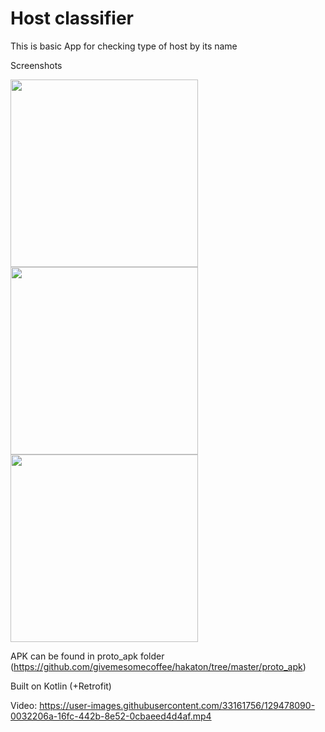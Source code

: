 # Host classifier
This is basic App for checking type of host by its name

Screenshots

<img src="https://user-images.githubusercontent.com/33161756/129478093-2f5eb536-dab5-4ab2-b4ef-a08068371e13.png" width="300"><img src="https://user-images.githubusercontent.com/33161756/129478094-7a36cecb-15ad-4e98-bd78-82b23cd8e106.png" width="300"><img src="https://user-images.githubusercontent.com/33161756/129478095-f42bd172-2add-488d-862b-87409efa39a2.png" width="300">



APK can be found in proto_apk folder (https://github.com/givemesomecoffee/hakaton/tree/master/proto_apk)

Built on Kotlin (+Retrofit)

Video:
https://user-images.githubusercontent.com/33161756/129478090-0032206a-16fc-442b-8e52-0cbaeed4d4af.mp4


